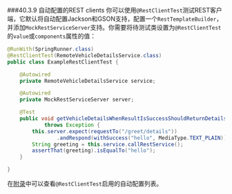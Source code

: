 ###40.3.9 自动配置的REST clients
你可以使用`@RestClientTest`测试REST客户端，它默认将自动配置Jackson和GSON支持，配置一个`RestTemplateBuilder`，并添加`MockRestServiceServer`支持。你需要将待测试类设置为`@RestClientTest`的`value`或`components`属性的值：
```java
@RunWith(SpringRunner.class)
@RestClientTest(RemoteVehicleDetailsService.class)
public class ExampleRestClientTest {

    @Autowired
    private RemoteVehicleDetailsService service;

    @Autowired
    private MockRestServiceServer server;

    @Test
    public void getVehicleDetailsWhenResultIsSuccessShouldReturnDetails()
            throws Exception {
        this.server.expect(requestTo("/greet/details"))
                .andRespond(withSuccess("hello", MediaType.TEXT_PLAIN));
        String greeting = this.service.callRestService();
        assertThat(greeting).isEqualTo("hello");
    }

}
```
在[附录](http://docs.spring.io/spring-boot/docs/1.4.1.RELEASE/reference/htmlsingle/#test-auto-configuration)中可以查看`@RestClientTest`启用的自动配置列表。
